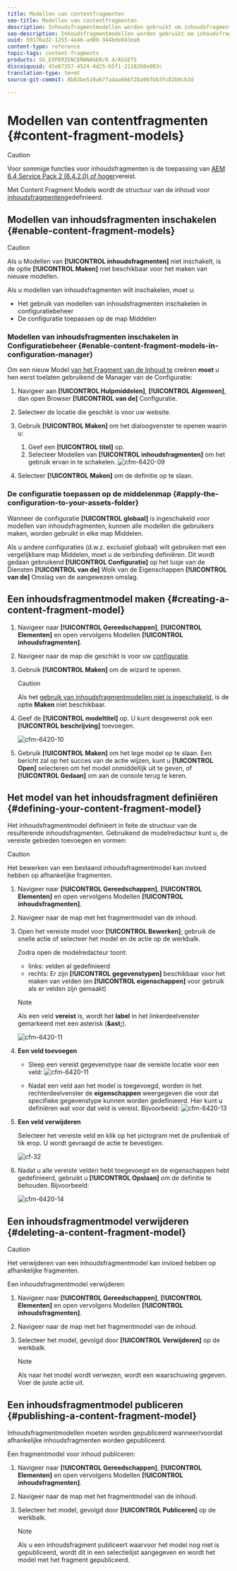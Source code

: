```yaml
---
title: Modellen van contentfragmenten
seo-title: Modellen van contentfragmenten
description: Inhoudsfragmentmodellen worden gebruikt om inhoudsfragmenten met gestructureerde inhoud te maken.
seo-description: Inhoudsfragmentmodellen worden gebruikt om inhoudsfragmenten met gestructureerde inhoud te maken.
uuid: 59176a32-1255-4a46-ad00-344bde843ea6
content-type: reference
topic-tags: content-fragments
products: SG_EXPERIENCEMANAGER/6.4/ASSETS
discoiquuid: 45e67357-4524-4d25-b5f1-21182b8e803c
translation-type: tm+mt
source-git-commit: 8b83be510a67fadaa666f2ba96fbb3fc82b9cb3d

---
```



# Modellen van contentfragmenten {#content-fragment-models}

>[!CAUTION]
>
>Voor sommige functies voor inhoudsfragmenten is de toepassing van [AEM 6.4 Service Pack 2 (6.4.2.0) of hoger](../release-notes/sp-release-notes.md)vereist.

Met Content Fragment Models wordt de structuur van de inhoud voor [inhoudsfragmenten](content-fragments.md)gedefinieerd.

## Modellen van inhoudsfragmenten inschakelen {#enable-content-fragment-models}

>[!CAUTION]
>
>Als u Modellen van **[!UICONTROL inhoudsfragmenten]** niet inschakelt, is de optie **[!UICONTROL Maken]** niet beschikbaar voor het maken van nieuwe modellen.

Als u modellen van inhoudsfragmenten wilt inschakelen, moet u:

* Het gebruik van modellen van inhoudsfragmenten inschakelen in configuratiebeheer
* De configuratie toepassen op de map Middelen

### Modellen van inhoudsfragmenten inschakelen in Configuratiebeheer {#enable-content-fragment-models-in-configuration-manager}

Om een nieuw Model [van het Fragment van de Inhoud te](#creating-a-content-fragment-model) creëren **moet** u hen eerst toelaten gebruikend de Manager van de Configuratie:

1. Navigeer aan **[!UICONTROL Hulpmiddelen]**, **[!UICONTROL Algemeen]**, dan open Browser **[!UICONTROL van de]** Configuratie.
1. Selecteer de locatie die geschikt is voor uw website.
1. Gebruik **[!UICONTROL Maken]** om het dialoogvenster te openen waarin u:

   1. Geef een **[!UICONTROL titel]** op.
   1. Selecteer Modellen van **[!UICONTROL inhoudsfragmenten]** om het gebruik ervan in te schakelen.
   ![cfm-6420-09](assets/cfm-6420-09.png)

1. Selecteer **[!UICONTROL Maken]** om de definitie op te slaan.

### De configuratie toepassen op de middelenmap {#apply-the-configuration-to-your-assets-folder}

Wanneer de configuratie **[!UICONTROL globaal]** is ingeschakeld voor modellen van inhoudsfragmenten, kunnen alle modellen die gebruikers maken, worden gebruikt in elke map Middelen.

Als u andere configuraties (d.w.z. exclusief globaal) wilt gebruiken met een vergelijkbare map Middelen, moet u de verbinding definiëren. Dit wordt gedaan gebruikend **[!UICONTROL Configuratie]** op het lusje van de Diensten **[!UICONTROL van de]** Wolk van de Eigenschappen **[!UICONTROL van de]** Omslag van de aangewezen omslag.

## Een inhoudsfragmentmodel maken {#creating-a-content-fragment-model}

1. Navigeer naar **[!UICONTROL Gereedschappen]**, **[!UICONTROL Elementen]** en open vervolgens Modellen **[!UICONTROL inhoudsfragmenten]**.
1. Navigeer naar de map die geschikt is voor uw [configuratie](#enable-content-fragment-models).
1. Gebruik **[!UICONTROL Maken]** om de wizard te openen.

   >[!CAUTION]
   >
   >Als het [gebruik van inhoudsfragmentmodellen niet is ingeschakeld](#enable-content-fragment-models), is de optie **Maken** niet beschikbaar.

1. Geef de **[!UICONTROL modeltitel]** op. U kunt desgewenst ook een **[!UICONTROL beschrijving]** toevoegen.

   ![cfm-6420-10](assets/cfm-6420-10.png)

1. Gebruik **[!UICONTROL Maken]** om het lege model op te slaan. Een bericht zal op het succes van de actie wijzen, kunt u **[!UICONTROL Open]** selecteren om het model onmiddellijk uit te geven, of **[!UICONTROL Gedaan]** om aan de console terug te keren.

## Het model van het inhoudsfragment definiëren {#defining-your-content-fragment-model}

Het inhoudsfragmentmodel definieert in feite de structuur van de resulterende inhoudsfragmenten. Gebruikend de modelredacteur kunt u, de vereiste gebieden toevoegen en vormen:

>[!CAUTION]
>
>Het bewerken van een bestaand inhoudsfragmentmodel kan invloed hebben op afhankelijke fragmenten.

1. Navigeer naar **[!UICONTROL Gereedschappen]**, **[!UICONTROL Elementen]** en open vervolgens Modellen **[!UICONTROL inhoudsfragmenten]**.

1. Navigeer naar de map met het fragmentmodel van de inhoud.
1. Open het vereiste model voor **[!UICONTROL Bewerken]**; gebruik de snelle actie of selecteer het model en de actie op de werkbalk.

   Zodra open de modelredacteur toont:

   * links: velden al gedefinieerd
   * rechts: Er zijn **[!UICONTROL gegevenstypen]** beschikbaar voor het maken van velden (en **[!UICONTROL eigenschappen]** voor gebruik als er velden zijn gemaakt)
   >[!NOTE]
   >
   >Als een veld **vereist** is, wordt het **label** in het linkerdeelvenster gemarkeerd met een asterisk (**&amp;ast;**).

   ![cfm-6420-11](assets/cfm-6420-12.png)

1. **Een veld toevoegen**

   * Sleep een vereist gegevenstype naar de vereiste locatie voor een veld:
   ![cfm-6420-11](assets/cfm-6420-11.png)

   * Nadat een veld aan het model is toegevoegd, worden in het rechterdeelvenster de **eigenschappen** weergegeven die voor dat specifieke gegevenstype kunnen worden gedefinieerd. Hier kunt u definiëren wat voor dat veld is vereist. Bijvoorbeeld:
   ![cfm-6420-13](assets/cfm-6420-13.png)

1. **Een veld verwijderen**

   Selecteer het vereiste veld en klik op het pictogram met de prullenbak of tik erop. U wordt gevraagd de actie te bevestigen.

   ![cf-32](assets/cf-32.png)

1. Nadat u alle vereiste velden hebt toegevoegd en de eigenschappen hebt gedefinieerd, gebruikt u **[!UICONTROL Opslaan]** om de definitie te behouden. Bijvoorbeeld:

   ![cfm-6420-14](assets/cfm-6420-14.png)

## Een inhoudsfragmentmodel verwijderen {#deleting-a-content-fragment-model}

>[!CAUTION]
>
>Het verwijderen van een inhoudsfragmentmodel kan invloed hebben op afhankelijke fragmenten.

Een inhoudsfragmentmodel verwijderen:

1. Navigeer naar **[!UICONTROL Gereedschappen]**, **[!UICONTROL Elementen]** en open vervolgens Modellen **[!UICONTROL inhoudsfragmenten]**.

1. Navigeer naar de map met het fragmentmodel van de inhoud.
1. Selecteer het model, gevolgd door **[!UICONTROL Verwijderen]** op de werkbalk.

   >[!NOTE]
   >
   >Als naar het model wordt verwezen, wordt een waarschuwing gegeven. Voer de juiste actie uit.

## Een inhoudsfragmentmodel publiceren {#publishing-a-content-fragment-model}

Inhoudsfragmentmodellen moeten worden gepubliceerd wanneer/voordat afhankelijke inhoudsfragmenten worden gepubliceerd.

Een fragmentmodel voor inhoud publiceren:

1. Navigeer naar **[!UICONTROL Gereedschappen]**, **[!UICONTROL Elementen]** en open vervolgens Modellen **[!UICONTROL inhoudsfragmenten]**.

1. Navigeer naar de map met het fragmentmodel van de inhoud.
1. Selecteer het model, gevolgd door **[!UICONTROL Publiceren]** op de werkbalk.

   >[!NOTE]
   >
   >Als u een inhoudsfragment publiceert waarvoor het model nog niet is gepubliceerd, wordt dit in een selectielijst aangegeven en wordt het model met het fragment gepubliceerd.

